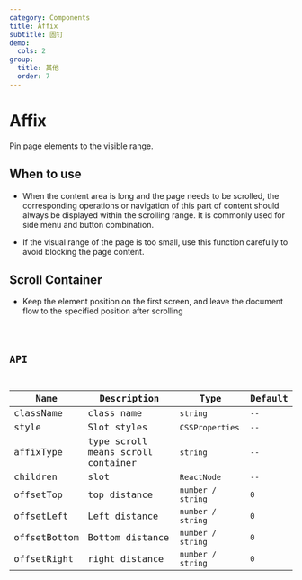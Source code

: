 ```yaml
---
category: Components
title: Affix
subtitle: 固钉
demo:
  cols: 2
group:
  title: 其他
  order: 7
---
```


# Affix

Pin page elements to the visible range.

## When to use

- When the content area is long and the page needs to be scrolled, the corresponding operations or navigation of this part of content should always be displayed within the scrolling range. It is commonly used for side menu and button combination.

- If the visual range of the page is too small, use this function carefully to avoid blocking the page content.

## Scroll Container

- Keep the element position on the first screen, and leave the document flow to the specified position after scrolling

<code src="./demos/index1.tsx" />

## API

| Name         | Description                        | Type              | Default |
| ------------ | ---------------------------------- | ----------------- | ------- |
| className    | class name                         | `string`          | `--`    |
| style        | Slot styles                        | `CSSProperties`   | `--`    |
| affixType    | type scroll means scroll container | `string`          | `--`    |
| children     | slot                               | `ReactNode`       | `--`    |
| offsetTop    | top distance                       | `number / string` | `0`     |
| offsetLeft   | Left distance                      | `number / string` | `0`     |
| offsetBottom | Bottom distance                    | `number / string` | `0`     |
| offsetRight  | right distance                     | `number / string` | `0`     |
